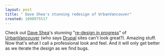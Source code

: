 ```yaml
---
layout: post
title: " Dave Shea's stunning redesign of UrbanVancouver"
created: 1090975517
---
```

Check out <a href="http://www.mezzoblue.com/">Dave Shea</a>'s stunning "<a href="http://www.urbanvancouver.com/node/view/806">re-design in progress</a>" of <a href="http://www.urbanvancouver.com/">UrbanVancouver</a> (who says <a href="http://drupal.org/">Drupal</a> sites can't look great?).  Amazing stuff.  Now that's what I  call a professional look and feel.  And it will only get better as we iterate the design as we find bugs.


